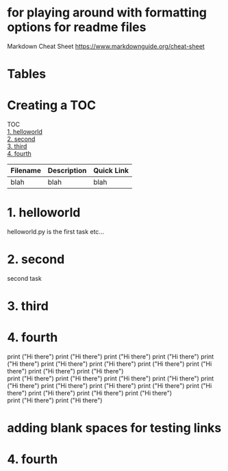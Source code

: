 # for playing around with formatting options for readme files

Markdown Cheat Sheet
https://www.markdownguide.org/cheat-sheet

# Tables

# Creating a TOC
TOC  
[1. helloworld](#1-helloworld)  
[2. second](#1-second)  
[3. third](#1-third)  
[4. fourth](#1-fourth)


| Filename | Description | Quick Link |
| --- | ---| ---|
| blah | blah | blah

# 1. helloworld
helloworld.py is the first task etc...
# 2. second
second task
# 3. third

# 4. fourth
print ("Hi there")
print ("Hi there")
print ("Hi there")
print ("Hi there")
print ("Hi there")
print ("Hi there")
print ("Hi there")
print ("Hi there")
print ("Hi there")
print ("Hi there")
print ("Hi there")  
print ("Hi there")
print ("Hi there")
print ("Hi there")
print ("Hi there")
print ("Hi there")
print ("Hi there")
print ("Hi there")
print ("Hi there")
print ("Hi there")
print ("Hi there")
print ("Hi there")
print ("Hi there")  
print ("Hi there")
print ("Hi there")
# adding blank spaces for testing links
# 4. fourth

